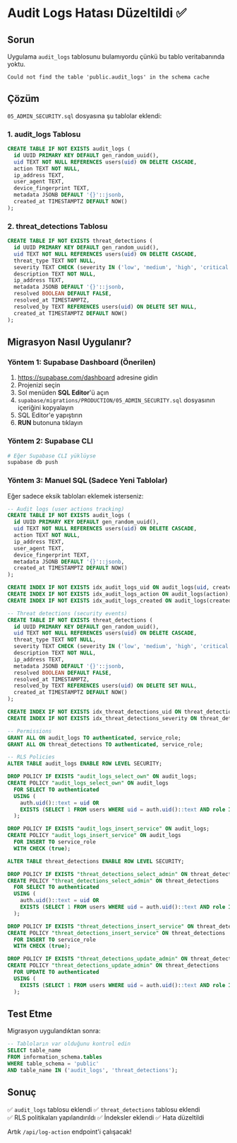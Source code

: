 # Audit Logs Hatası Düzeltildi ✅

## Sorun
Uygulama `audit_logs` tablosunu bulamıyordu çünkü bu tablo veritabanında yoktu.

```
Could not find the table 'public.audit_logs' in the schema cache
```

## Çözüm
`05_ADMIN_SECURITY.sql` dosyasına şu tablolar eklendi:

### 1. audit_logs Tablosu
```sql
CREATE TABLE IF NOT EXISTS audit_logs (
  id UUID PRIMARY KEY DEFAULT gen_random_uuid(),
  uid TEXT NOT NULL REFERENCES users(uid) ON DELETE CASCADE,
  action TEXT NOT NULL,
  ip_address TEXT,
  user_agent TEXT,
  device_fingerprint TEXT,
  metadata JSONB DEFAULT '{}'::jsonb,
  created_at TIMESTAMPTZ DEFAULT NOW()
);
```

### 2. threat_detections Tablosu
```sql
CREATE TABLE IF NOT EXISTS threat_detections (
  id UUID PRIMARY KEY DEFAULT gen_random_uuid(),
  uid TEXT NOT NULL REFERENCES users(uid) ON DELETE CASCADE,
  threat_type TEXT NOT NULL,
  severity TEXT CHECK (severity IN ('low', 'medium', 'high', 'critical')),
  description TEXT NOT NULL,
  ip_address TEXT,
  metadata JSONB DEFAULT '{}'::jsonb,
  resolved BOOLEAN DEFAULT FALSE,
  resolved_at TIMESTAMPTZ,
  resolved_by TEXT REFERENCES users(uid) ON DELETE SET NULL,
  created_at TIMESTAMPTZ DEFAULT NOW()
);
```

## Migrasyon Nasıl Uygulanır?

### Yöntem 1: Supabase Dashboard (Önerilen)
1. https://supabase.com/dashboard adresine gidin
2. Projenizi seçin
3. Sol menüden **SQL Editor**'ü açın
4. `supabase/migrations/PRODUCTION/05_ADMIN_SECURITY.sql` dosyasının içeriğini kopyalayın
5. SQL Editor'e yapıştırın
6. **RUN** butonuna tıklayın

### Yöntem 2: Supabase CLI
```bash
# Eğer Supabase CLI yüklüyse
supabase db push
```

### Yöntem 3: Manuel SQL (Sadece Yeni Tablolar)
Eğer sadece eksik tabloları eklemek isterseniz:

```sql
-- Audit logs (user actions tracking)
CREATE TABLE IF NOT EXISTS audit_logs (
  id UUID PRIMARY KEY DEFAULT gen_random_uuid(),
  uid TEXT NOT NULL REFERENCES users(uid) ON DELETE CASCADE,
  action TEXT NOT NULL,
  ip_address TEXT,
  user_agent TEXT,
  device_fingerprint TEXT,
  metadata JSONB DEFAULT '{}'::jsonb,
  created_at TIMESTAMPTZ DEFAULT NOW()
);

CREATE INDEX IF NOT EXISTS idx_audit_logs_uid ON audit_logs(uid, created_at DESC);
CREATE INDEX IF NOT EXISTS idx_audit_logs_action ON audit_logs(action);
CREATE INDEX IF NOT EXISTS idx_audit_logs_created ON audit_logs(created_at DESC);

-- Threat detections (security events)
CREATE TABLE IF NOT EXISTS threat_detections (
  id UUID PRIMARY KEY DEFAULT gen_random_uuid(),
  uid TEXT NOT NULL REFERENCES users(uid) ON DELETE CASCADE,
  threat_type TEXT NOT NULL,
  severity TEXT CHECK (severity IN ('low', 'medium', 'high', 'critical')),
  description TEXT NOT NULL,
  ip_address TEXT,
  metadata JSONB DEFAULT '{}'::jsonb,
  resolved BOOLEAN DEFAULT FALSE,
  resolved_at TIMESTAMPTZ,
  resolved_by TEXT REFERENCES users(uid) ON DELETE SET NULL,
  created_at TIMESTAMPTZ DEFAULT NOW()
);

CREATE INDEX IF NOT EXISTS idx_threat_detections_uid ON threat_detections(uid, resolved);
CREATE INDEX IF NOT EXISTS idx_threat_detections_severity ON threat_detections(severity, resolved);

-- Permissions
GRANT ALL ON audit_logs TO authenticated, service_role;
GRANT ALL ON threat_detections TO authenticated, service_role;

-- RLS Policies
ALTER TABLE audit_logs ENABLE ROW LEVEL SECURITY;

DROP POLICY IF EXISTS "audit_logs_select_own" ON audit_logs;
CREATE POLICY "audit_logs_select_own" ON audit_logs
  FOR SELECT TO authenticated
  USING (
    auth.uid()::text = uid OR
    EXISTS (SELECT 1 FROM users WHERE uid = auth.uid()::text AND role IN ('admin', 'management'))
  );

DROP POLICY IF EXISTS "audit_logs_insert_service" ON audit_logs;
CREATE POLICY "audit_logs_insert_service" ON audit_logs
  FOR INSERT TO service_role
  WITH CHECK (true);

ALTER TABLE threat_detections ENABLE ROW LEVEL SECURITY;

DROP POLICY IF EXISTS "threat_detections_select_admin" ON threat_detections;
CREATE POLICY "threat_detections_select_admin" ON threat_detections
  FOR SELECT TO authenticated
  USING (
    auth.uid()::text = uid OR
    EXISTS (SELECT 1 FROM users WHERE uid = auth.uid()::text AND role IN ('admin', 'management'))
  );

DROP POLICY IF EXISTS "threat_detections_insert_service" ON threat_detections;
CREATE POLICY "threat_detections_insert_service" ON threat_detections
  FOR INSERT TO service_role
  WITH CHECK (true);

DROP POLICY IF EXISTS "threat_detections_update_admin" ON threat_detections;
CREATE POLICY "threat_detections_update_admin" ON threat_detections
  FOR UPDATE TO authenticated
  USING (
    EXISTS (SELECT 1 FROM users WHERE uid = auth.uid()::text AND role IN ('admin', 'management'))
  );
```

## Test Etme
Migrasyon uygulandıktan sonra:

```sql
-- Tabloların var olduğunu kontrol edin
SELECT table_name 
FROM information_schema.tables 
WHERE table_schema = 'public' 
AND table_name IN ('audit_logs', 'threat_detections');
```

## Sonuç
✅ `audit_logs` tablosu eklendi
✅ `threat_detections` tablosu eklendi  
✅ RLS politikaları yapılandırıldı
✅ İndeksler eklendi
✅ Hata düzeltildi

Artık `/api/log-action` endpoint'i çalışacak!




